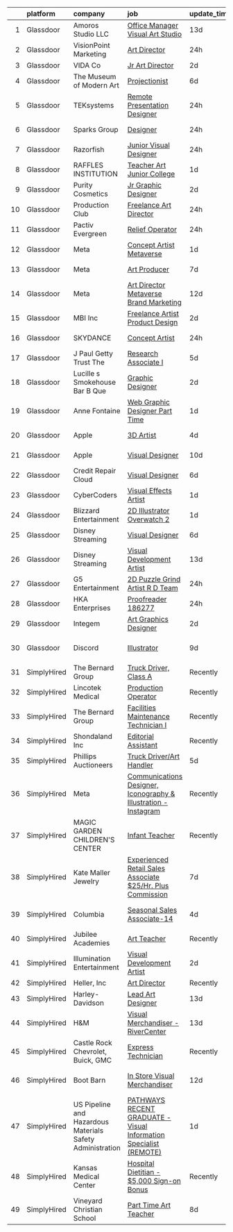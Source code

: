 

|    | platform    | company                                                   | job                                                                                                                                                                                                                                                                                                                                                                                                                                                                                                                                                                                                                                                                                                                                                                                                                                                                                                                                                                                                                                                                                                                                                                                                                                                                                                                                                                                                                                                                | update_time   | location                      |
|---:|:------------|:----------------------------------------------------------|:-------------------------------------------------------------------------------------------------------------------------------------------------------------------------------------------------------------------------------------------------------------------------------------------------------------------------------------------------------------------------------------------------------------------------------------------------------------------------------------------------------------------------------------------------------------------------------------------------------------------------------------------------------------------------------------------------------------------------------------------------------------------------------------------------------------------------------------------------------------------------------------------------------------------------------------------------------------------------------------------------------------------------------------------------------------------------------------------------------------------------------------------------------------------------------------------------------------------------------------------------------------------------------------------------------------------------------------------------------------------------------------------------------------------------------------------------------------------|:--------------|:------------------------------|
|  1 | Glassdoor   | Amoros Studio  LLC                                        | [Office Manager   Visual Art Studio](https://www.glassdoor.com/partner/jobListing.htm?pos=108&ao=1110586&s=58&guid=00000182f7de31c4a0c256b532ed83ab&src=GD_JOB_AD&t=SR&vt=w&ea=1&cs=1_f7d9373d&cb=1662015910708&jobListingId=1008079605551&cpc=A65DF3A704A48F9B&jrtk=3-0-1gbrtscf6k24m801-1gbrtscflk6fe800-696f89f6fa5ef1d8--6NYlbfkN0CsHLZhVaSRyxX4eWT-WI9jKtSd0n0G11sDIcHFyO3vZARziBM-Mrb2J7P7rK0TY9VAVLdwdC90gZF8QXdv1tDB9Bnyqdf3oeqRvIw0coleYUp5jInAsQ-nnCs2Mo1MztndXuBtSTRX5X0bJPcWsDGjCc-jtl4Z8B15v5d5DZvyTnQzVLFX0Ve1KmcPz3fXgJkT6wPfnqTzppe1IZm33FvOY4NqyJr7uBTE4Xq5vuUs1BedIXILIWOLQ6B39kmpADpLENeDg2qWiFZBy87jRhK6sT9whOtL8mFmZcuXZa_jX8u7HF678OO1tyeQpu8adETthBDdtgXDTbou_WldZlnvz6D8ha8DN1V12QsXqhOzq1ti-Yv9IGmtTDocodUcRdOhKrqlp6mVS3ypfQBhSa6QhCMZKLixrAwgLdLROLZBHep9ZLORz0_hGrAo2GHHZpdg-ZDwOqfFaP8XwXotOu5UQ-5MNDIMwsKQVCu88OHF_xLYBg-ANUGmChPxPgrXl4HP_5FG6m58Mg%3D%3D)                                                                                                                                                                                                                                                                                                                                                                                                                                                                                                                                                                          | 13d           | New York, NY                  |
|  2 | Glassdoor   | VisionPoint Marketing                                     | [Art Director](https://www.glassdoor.com/partner/jobListing.htm?pos=126&ao=1136043&s=58&guid=00000182f7de31c4a0c256b532ed83ab&src=GD_JOB_AD&t=SR&vt=w&ea=1&cs=1_4da9e96f&cb=1662015910710&jobListingId=1008108141958&jrtk=3-0-1gbrtscf6k24m801-1gbrtscflk6fe800-af7a1873df2152d5-)                                                                                                                                                                                                                                                                                                                                                                                                                                                                                                                                                                                                                                                                                                                                                                                                                                                                                                                                                                                                                                                                                                                                                                                 | 24h           | Remote                        |
|  3 | Glassdoor   | VIDA   Co                                                 | [Jr  Art Director](https://www.glassdoor.com/partner/jobListing.htm?pos=127&ao=1136043&s=58&guid=00000182f7de31c4a0c256b532ed83ab&src=GD_JOB_AD&t=SR&vt=w&ea=1&cs=1_0230c36f&cb=1662015910710&jobListingId=1008101438601&jrtk=3-0-1gbrtscf6k24m801-1gbrtscflk6fe800-c83d5f6225af8ad2-)                                                                                                                                                                                                                                                                                                                                                                                                                                                                                                                                                                                                                                                                                                                                                                                                                                                                                                                                                                                                                                                                                                                                                                             | 2d            | Remote                        |
|  4 | Glassdoor   | The Museum of Modern Art                                  | [Projectionist](https://www.glassdoor.com/partner/jobListing.htm?pos=128&ao=1136043&s=58&guid=00000182f7de31c4a0c256b532ed83ab&src=GD_JOB_AD&t=SR&vt=w&cs=1_27cf1937&cb=1662015910710&jobListingId=1008094763209&jrtk=3-0-1gbrtscf6k24m801-1gbrtscflk6fe800-b5042cc4393758b3-)                                                                                                                                                                                                                                                                                                                                                                                                                                                                                                                                                                                                                                                                                                                                                                                                                                                                                                                                                                                                                                                                                                                                                                                     | 6d            | New York, NY                  |
|  5 | Glassdoor   | TEKsystems                                                | [Remote Presentation Designer](https://www.glassdoor.com/partner/jobListing.htm?pos=113&ao=1110586&s=58&guid=00000182f7de31c4a0c256b532ed83ab&src=GD_JOB_AD&t=SR&vt=w&cs=1_12f6349e&cb=1662015910709&jobListingId=1008106163902&cpc=2CAED5C921A5F994&jrtk=3-0-1gbrtscf6k24m801-1gbrtscflk6fe800-fa0e62086725686e--6NYlbfkN0AuKz8EBO1xHDEL7V2YF9xF3dC_I9B9i-Zw2Jh8clPMK3KTieKealHQMRxLfyLBLKLyCZChEE48vioGS8a0Ez7NW0aOnvifFdpQQOujjdaUHEdWDHt4QNpGZAjjhsKVlr14T7U78cct0W5Qau0Rjt88-2mNLmcqtpoAGB14CgpGSHZQnfQqQFcpRDGBwmd3L15vahdpO3Lute_UEsOiymKkZC-yONBmOxOZJASGbfOEWhEXasyNULuYL8BJ4z0iasgQNq1-fzClS_scOPJJOC4hJ8sA1zCUX1N7diwkbFp_FO7gI-76XARDRF94O_kKkHg9Pt2kshf0htXO1eiU5iz7MToxZA4cAl4rJteFbNotmj1IzV8vKgppkhf2e6iqjzbwA3dzzGoSRjyvCHRMTJE8IWOqyVxAffoxUq3ht5xymrFtMvdv5J_rlByWHdQXn7fIelok7EykXP392izs4kn_iVRSD3uALkOilEyaM8izjx7G9Rp-VqytljJ8OWsfp0-sO4Ai7MkA8j13bZriRMHBUw6E3ctmJvCqzJyn9KsZys6rCzwhu464tsINvpeI0KpmVHvci0PG6WYvUelFj-krV8qGafPwNZwbAQvxVPTuFhYrOpubRnlXXx9qylCt7QTg_gOYip0aHHzIjTj2EaBhRz7CeFFEeouTd6IfYsDn3Ty1wqvtBVgjk7RV1VvGVwUABwvTwC6ptSpMnCbniIEuhwI4MIkMAQuj0cfoHk_8PV-M8LEhHtNPAhfUCecDgJmq0T0JYZsmfgV_DAMPD81L41GNZkY6BGaOttuqyvOld0N5d-1o3ZOEGyKPHVDEnCfwqTRkSxCkSLYYFwNbeIU7YgzqxBXKDDxcXgaf77S_dYUC8ZqlDrXUROmacvC_3lVvQ55lRuUdbrS2KYyeJ21nXSLhJmE3_rM%3D)                                                                                                                                                                   | 24h           | Dallas, TX                    |
|  6 | Glassdoor   | Sparks Group                                              | [Designer](https://www.glassdoor.com/partner/jobListing.htm?pos=112&ao=1110586&s=58&guid=00000182f7de31c4a0c256b532ed83ab&src=GD_JOB_AD&t=SR&vt=w&cs=1_6875bf17&cb=1662015910709&jobListingId=1008108010689&cpc=6FC5BA77C9A4CD78&jrtk=3-0-1gbrtscf6k24m801-1gbrtscflk6fe800-2ab6578a82eb877a--6NYlbfkN0CVbIAoVGlVV0muHIzlWY31dYj5hrVkKa7qBWZ-hZn3g-zWnitpxah_RyLopvrEJPJvqSisNGhn3vdd_usG89dYKpkOVhf9r3Tb8rD7p2cr4-PNW0rKTXIM-necDLSO0rgciRCwNTJ6AmC_Se0doaCOPcqwlbH5NsDxCyuRFRq6Acau8EnfwWeHdqsZ4ywX8xCWJEO8k9qCPKEbtpipVDeO72ybiKGpzlmcsyPr5GO56R9UlGJ933nd6oQzQh2AwFvx1TJ9_in0wr7FgM3zLTgtNh8N-oqB6ZdnZnCKTz_7bUAewFWZLGjl3BQYnNuTpUbAkVu51s9da-jnB84zOvpCorzgQEu1b6eecK2kTDkyeAJl1tqbIlbtp1agPHSP94KnapzO3vv7iC13UazSEK9nw2YiCpMM-hNxOBuqgA6sZPY_RpZv0Q2xXxC1Tcpj7OwFHUDiPl0uXtVt3bjqJa4ER0Lb34fO5HOgfLoxSQLNiyxUExfXh_sfC58s5SJe4K4vECH6MZJEng%3D%3D)                                                                                                                                                                                                                                                                                                                                                                                                                                                                                                                                                                                                         | 24h           | Rockville, MD                 |
|  7 | Glassdoor   | Razorfish                                                 | [Junior Visual Designer](https://www.glassdoor.com/partner/jobListing.htm?pos=119&ao=1136043&s=58&guid=00000182f7de31c4a0c256b532ed83ab&src=GD_JOB_AD&t=SR&vt=w&cs=1_4182b64b&cb=1662015910709&jobListingId=1008108141805&jrtk=3-0-1gbrtscf6k24m801-1gbrtscflk6fe800-cf9781a40e0a3b93-)                                                                                                                                                                                                                                                                                                                                                                                                                                                                                                                                                                                                                                                                                                                                                                                                                                                                                                                                                                                                                                                                                                                                                                            | 24h           | Miami, FL                     |
|  8 | Glassdoor   | RAFFLES INSTITUTION                                       | [Teacher  Art    Junior College](https://www.glassdoor.com/partner/jobListing.htm?pos=129&ao=1136043&s=58&guid=00000182f7de31c4a0c256b532ed83ab&src=GD_JOB_AD&t=SR&vt=w&cs=1_6eef740f&cb=1662015910710&jobListingId=1008104464513&jrtk=3-0-1gbrtscf6k24m801-1gbrtscflk6fe800-5eb5bda7dc5578fd-)                                                                                                                                                                                                                                                                                                                                                                                                                                                                                                                                                                                                                                                                                                                                                                                                                                                                                                                                                                                                                                                                                                                                                                    | 1d            | Marina, CA                    |
|  9 | Glassdoor   | Purity Cosmetics                                          | [Jr Graphic Designer](https://www.glassdoor.com/partner/jobListing.htm?pos=124&ao=1136043&s=58&guid=00000182f7de31c4a0c256b532ed83ab&src=GD_JOB_AD&t=SR&vt=w&ea=1&cs=1_07c0055f&cb=1662015910710&jobListingId=1008101533885&jrtk=3-0-1gbrtscf6k24m801-1gbrtscflk6fe800-ce38bd30433b8142-)                                                                                                                                                                                                                                                                                                                                                                                                                                                                                                                                                                                                                                                                                                                                                                                                                                                                                                                                                                                                                                                                                                                                                                          | 2d            | Remote                        |
| 10 | Glassdoor   | Production Club                                           | [Freelance Art Director](https://www.glassdoor.com/partner/jobListing.htm?pos=120&ao=1136043&s=58&guid=00000182f7de31c4a0c256b532ed83ab&src=GD_JOB_AD&t=SR&vt=w&ea=1&cs=1_cb7efd0c&cb=1662015910709&jobListingId=1008107642615&jrtk=3-0-1gbrtscf6k24m801-1gbrtscflk6fe800-492452621950e506-)                                                                                                                                                                                                                                                                                                                                                                                                                                                                                                                                                                                                                                                                                                                                                                                                                                                                                                                                                                                                                                                                                                                                                                       | 24h           | Remote                        |
| 11 | Glassdoor   | Pactiv Evergreen                                          | [Relief Operator](https://www.glassdoor.com/partner/jobListing.htm?pos=105&ao=1110586&s=58&guid=00000182f7de31c4a0c256b532ed83ab&src=GD_JOB_AD&t=SR&vt=w&cs=1_8c09a7e7&cb=1662015910708&jobListingId=1008107529692&cpc=9FE5D8D7282D4400&jrtk=3-0-1gbrtscf6k24m801-1gbrtscflk6fe800-616f29a4a8e05b72--6NYlbfkN0BsrnKSQOwJfoDPyVqq1mf5U08O7VL7ka47btF2vQu0cGiLAG7eBknEui3EyxoQa1JoshOOUvS706xWf1u-0dlSJaUEeNpp2-qS_3oNWa3I50u_VC7UjCpMwp14HqTswthhs6Zm8BVgb2yVwp93qJONod-troMfz_qJXUxaWiiCTOyEWt-P_JJbH_kKo9JZgubaZpz7LE8LE6NW4E1p5QklzLMVpMPM00ixeVFXMb5umgFIpQFpJu-Mthg7cIRru6b2BgDjUB3yw_p3E-sSWrlHG7X3r3xmdM1O8pTGRM-is6mWc74VGZUZItHjzFNxSyYqATmxNHEXmmYhIDl1UcOnUZCIyXXPt03iBlVKcpF2i1oTKQ4x268k8zUbepZ6dxAgAkxpQ40tZ8wbre2nCcfuAFHyrgBN4DY4SPp_8BeIS5PYQB-zV-mdnA9XCsHzo_9Ap7R1UyY32g2NN0kT89Ktm--GBELUXouXK6sx3m9t7JIyPVLCrxGRYda17F-V34dsJdurGFi1YEFlT02zvHpsgyZVJF3fzzC9YhlRWrAdf7iRaH0Dl3uuuD_vP7lOemMhzY00fmq_ZozQnesGKgAWCtbndhT86PIkqc3iwJ_iX13nr1aYQiVeLFIIT7Vx8lwg9gkRIrO16HHgtBwiVOjiGbYgSY8nItFQzXvpcDJGjryr1Qx8IG35Nul8GLwU04BWQisxDOc6HwuYy5FGmCNg77rsg-K9sAYaOCmK_Tg7gtQsfxSNsfElH5Ho3gE3ERuXkI6-pUzYwIL_80cIW4LU)                                                                                                                                                                                                                                                                                                                              | 24h           | Macon, GA                     |
| 12 | Glassdoor   | Meta                                                      | [Concept Artist  Metaverse](https://www.glassdoor.com/partner/jobListing.htm?pos=106&ao=1110586&s=58&guid=00000182f7de31c4a0c256b532ed83ab&src=GD_JOB_AD&t=SR&vt=w&cs=1_4f55af8f&cb=1662015910708&jobListingId=1008104920128&cpc=8795CF9063CD573D&jrtk=3-0-1gbrtscf6k24m801-1gbrtscflk6fe800-4b114d8e5f1c55f1--6NYlbfkN0DYl4UJW4r1Vl7FEn6T9F-rD9lpC-0oMJVSiWjK_MGUd8e8cHXcpv6KPyjLHZEfqkWmIihMCJXc30MVP-YiIFxzoyrs7EPhl-n3NgzVvQSFgeEZ0hvgQ16Rj5IiKLg4zxWly0irvUKehndMyNdhWO0YAwI9ux-a_i193sjSruDpz3cOVyi2Os_U_h5D6MkxUH-_kE4eVXUaDIwlXCupPjFqJbGTb4L-MEExluZHEnScg89_OiNHCXy6RDQBaUukrzPJ--U5c_3kRsxkjzYNio4X1NghpLmOdesMwT9GLEle26nbawAtEAlWz2kuNxlHnOnKkkq3IK0WPEQVNsKhdmj7ilu3ECqKt9pb8SpBLi_LWf6UYE2JnaIHngz9cgCHiM0o7tUMFZsgOJLrsXofOdgiWVlmNjJY6kJCCuP6mm3e6K8iM9puxvRQkmK_HBryeFLdSiY-uPoYE1hiSSCRS1zbC6-Rh_jlxh79gw4XelhiQkegjpSbWLyOOo3wPjNnO9ycUDNDnLi2Rd7EjHOPk08JNTnEZG57bOaz2HXxYDCeVFWLvEERvFHnod9wRAy4IoXkwnc6DpzlZ_fWkYk_1nBK17ZENO9SPETDmuAwc2iDBbJD7bvHq4HsA_ggSdBP2Yg4NfYvK-dbdSY31YHsEqhGKz5Jdc9X-_S2atX0-k8BYUKolshU06YWTLO2Mi6s76VtrJi_ytcemRaXmRTpgRD72GGMgQLJtDvcWb09kRjdtR3qrL0V-r-_Tl-BUkFsud7aNpUChsfNKxtqfim-DfHTR2bt-zV-Z3JGJeM_WoR6dq0uq3GbJKuDV0f_3FzhSQfS5stKLvpf624Y1WVpQK5ncKKea98rQKjJIeKjH-iE3u0YLrQ9WvWqW6aXww2l-aAbSsQY3KGwwxX_eWWp48tXEv78i9KzyuONB7VtHqQTbb-Wn3GsOHy84rJTqEIsjaEGbG9uWGTLcgsMzUZu_o_CrJ-58sZc_MisvrwSQAVDbSPpjWzJ0dmsgECCZFgrpRPQzBCwzt18kfmPX89_8EefE2E42-fUuT8YPfHdzGPYwGBX-TUrCXN0)                    | 1d            | Los Angeles, CA               |
| 13 | Glassdoor   | Meta                                                      | [Art Producer](https://www.glassdoor.com/partner/jobListing.htm?pos=107&ao=1110586&s=58&guid=00000182f7de31c4a0c256b532ed83ab&src=GD_JOB_AD&t=SR&vt=w&cs=1_13b3c766&cb=1662015910708&jobListingId=1008091260179&cpc=AC285F3A3ECA6BB0&jrtk=3-0-1gbrtscf6k24m801-1gbrtscflk6fe800-c82a7812f4a80d0d--6NYlbfkN0DYl4UJW4r1Vl7FEn6T9F-rD9lpC-0oMJVSiWjK_MGUd8e8cHXcpv6KPyjLHZEfqkWa64WtQjPMGSY3b4Xmvffub74Om7q6JUrafOcFe-siu-8HBcotyNKtAF0V1k7ElnbzbxQym_KPVdLM2ObjsZ_FR8wiyJl0fhv0P_zPDr-Wd-SQ5GCCSBtLrc1z7zLMtAqqBoql3cPwM8Bro6n1OhJ1TTx1qNjQqmEBq0GFzvkYPcWxeJZ2FrI4stkjqVTtaqSwneGmPwyO_KpxE0SWnUr-4FtrLGt4DIG33FuhabJPjpCU_RaCEiLh6tKayVaszxlbguuuYZKJeTP1h8iHwrdaMuUcO2R2ZLzp7yK2kI1OgSZACzJULAdZpbY2htWa8Xf3YLchLUr_sdOzz0BXmdaT5lNa97PeK-gm7ze5rD0BPrefuzKsRdpgEF40uJAPIhgaIIGh51AO6ZzZxJxm3QzfA_zAhswfF1KqZ7d3OvCxPLqDcPIypvBhzP1RsvLWU_jFMqTKAdS_XdSD3P9DXh7q89zg_zma7ZF4KLCJTmblWRiFvzaIWi3Y5bB-ts1rus6l-hOvrjrNOaFTJ3kvnHMAw05SLjyvsU6UejzGQH6_Q0rpieDKTk3j0VwGN2x7G2tgkg70d0awWU6Hrzo2-xP4PeGqB7E_6D7TNvQPj4WBlR6zwQE6_eFQoyYBX61uB7ZXD1qXppcFAXJmf4Td4Hu5vkXz27aXdP7bsCWEXiIhCBZRX2EUve6HOGdb1YB0PEWJA1TTVkZjNBt3h5X18xET8CCSVLvCqOBxZ8f_plzs2vkDa9nN5oAA2qRzZ9NFoB7JYbgGyVAWd4TcQuMRO0VewTbz7W7Al_cWzZg1pS0QdQnrwd3Nk8MPNKqqkrf5PrsScnTWO4IiM25lABCfH68TbqGSFsDYrIbo675EMlmZkwFmGHA8JBXaGxK6tDyANJIDtrhfFMvyodB8ZU2uJj5120AocomwZFm_mE290x5Smd1tueckh3CSlcPmF8zxeFCU8LnNMy8w6AJpXshXvxuJamx94Erd467arJE3IqzdXdtuNlcX9P_X)                                 | 7d            | Burlingame, CA                |
| 14 | Glassdoor   | Meta                                                      | [Art Director   Metaverse   Brand   Marketing](https://www.glassdoor.com/partner/jobListing.htm?pos=109&ao=1110586&s=58&guid=00000182f7de31c4a0c256b532ed83ab&src=GD_JOB_AD&t=SR&vt=w&cs=1_f0df6f71&cb=1662015910708&jobListingId=1008082143145&cpc=AC285F3A3ECA6BB0&jrtk=3-0-1gbrtscf6k24m801-1gbrtscflk6fe800-5d85ac57e5bb32d4--6NYlbfkN0DYl4UJW4r1Vl7FEn6T9F-rD9lpC-0oMJVSiWjK_MGUd8e8cHXcpv6KPyjLHZEfqkWQOuzUnKhA0viuao6B-ktH6zl_2Dzepl_ql-yg37-CP2E2NdIlWwi9DdJ5meMMBatWwMejBFMxP6Gv7NiZeQo927wSejszhTEIbTWnIZpFQkRTv0byX0Phk8DvzIkprwo2ozYStN0vLe53l0SuksgyZAfPtASL-3W7-kRITGcTOJBm4-knMcjq3BJ5ZDkMO2Dzcpc31fRaLuLRB27JCR9LD7ZgqGBSEuV5imKv8NUS4I7-PUBg5pxwLk2kSuMCuzOFoNELQmf9xn1zGF030ATsNbgKgEenhq4jKY2dbSLUdT9v9FQ3Tpu-IaaN8mWl71rcmGevp5ylbcK6_QGbCbDRJcKbCz8YLxdr0VuEpimtFbPncJHjuLmMpcpS9qZHphtsPUinJxn5avjOzT2hlAO-TkmKZglHgPwXz2qvOyUYzOHVFZb5M_ygz800_lQa1cKQHiUlQP8eb_w2cwJ4_3oFJ0qBLdmWMan7BbtPRnxhhozU3DQ20C00_uTq6Cm8CnINPMqanQZznbVfLbAqyvxGOlK_pCitSZ-DYOjO2o_7HdupiJBD9k7qUbaXsDdj_gsdYh2JRw1Z0VNGfhUb-zEFqnQisQNUQZzajWBRF155VAtDUrtv7NA7TFEZJRrPXMEBCMhJWxj46Z-NBsUlELs6r3zxGzvSFifzj-pVJmJlWvID_lwJFEF9Nxw_XQjkMqXJVM7jyyLKA9Ty3a88qDxoOYpcaf4sYo7i94v3Z3YuPxLwWFaJ21s6PUxZjBS5yM7hWp-SHrzeWl11HY_jt2SJncYVsKGqSVdmGnnkJSQQrJhXtXl8DsNbC6jGhlyQjiBWi_QLQgDptLLFRoazJjDKk3v5QVWgaYxXgMJ_X-ECKqsbmUVSmqyomOdhvG3GBFn2y5ZazXogJ6c5swCVE2hMohid1d9NtgLDeT6fyh-GIJeE95GznEQ1SDv1k8qWxsXEK7Sh6Y7Tra_hTH1LgP011219tkppzPVZjkVe7zeGnb2NemVVi_44) | 12d           | Remote                        |
| 15 | Glassdoor   | MBI  Inc                                                  | [Freelance Artist   Product Design](https://www.glassdoor.com/partner/jobListing.htm?pos=102&ao=1110586&s=58&guid=00000182f7de31c4a0c256b532ed83ab&src=GD_JOB_AD&t=SR&vt=w&ea=1&cs=1_c36005e5&cb=1662015910708&jobListingId=1008101580326&cpc=7F6F94E2229B3AB5&jrtk=3-0-1gbrtscf6k24m801-1gbrtscflk6fe800-b7633cbde1c752a2--6NYlbfkN0CKNvdBtBh9SnuMcnkEvhJOJZTsmZHyY3ybnWicrfIHv0JKM-AL0T01z6wV_cF8x5BYHsZW2gwamY4tui62QNR3-4HyR2sZc9I8SHYvoPMbcAli6EhPoEUDH6zGcXrnjKGNwKyI0HBwDbgVDHQMfVYV_2ygCR8nh0wSgGQx_mOkUpiBJWQ6Ww-MpQAYbOpIvzwLaHexkNDBz4p2_6VN_5RAHsIoPrHV0CtgnZjV_3ILLQOuM1cuyn4o04jEoY_H6pTntr64eBsFyyymdKmahImOPJQ0ctWSvyaUN0ggibS6NfU6KE_eTXIcLCydmfxy4R7rIMU3E-qBcohVoKvT6qgOA-KEEQVCVR1iXenoKaQVGJG9tCurOtfh4VpQqqtpO4mr00vWVtek0UFlGOn1C6Ta-3fLNC1BAEfohuY4kpT6CI9PZajwbnCCglGHj1Y7v7IifUh-IRzbJKgQtOJXHRJ53lkVvfon0bRo0Y7644Xf2HGBbYr9axvOtl6cfi-Hj4hG6VihHy_bgA%3D%3D)                                                                                                                                                                                                                                                                                                                                                                                                                                                                                                                                                                           | 2d            | Remote                        |
| 16 | Glassdoor   | SKYDANCE                                                  | [Concept Artist](https://www.glassdoor.com/partner/jobListing.htm?pos=130&ao=1136043&s=58&guid=00000182f7de31c4a0c256b532ed83ab&src=GD_JOB_AD&t=SR&vt=w&cs=1_151005e5&cb=1662015910710&jobListingId=1008108162068&jrtk=3-0-1gbrtscf6k24m801-1gbrtscflk6fe800-88add8ffaff4ec93-)                                                                                                                                                                                                                                                                                                                                                                                                                                                                                                                                                                                                                                                                                                                                                                                                                                                                                                                                                                                                                                                                                                                                                                                    | 24h           | Los Angeles, CA               |
| 17 | Glassdoor   | J  Paul Getty Trust  The                                  | [Research Associate I](https://www.glassdoor.com/partner/jobListing.htm?pos=125&ao=1136043&s=58&guid=00000182f7de31c4a0c256b532ed83ab&src=GD_JOB_AD&t=SR&vt=w&cs=1_95e72694&cb=1662015910710&jobListingId=1008097732235&jrtk=3-0-1gbrtscf6k24m801-1gbrtscflk6fe800-b0e6b43feed4e80d-)                                                                                                                                                                                                                                                                                                                                                                                                                                                                                                                                                                                                                                                                                                                                                                                                                                                                                                                                                                                                                                                                                                                                                                              | 5d            | Los Angeles, CA               |
| 18 | Glassdoor   | Lucille s Smokehouse Bar B Que                            | [Graphic Designer](https://www.glassdoor.com/partner/jobListing.htm?pos=101&ao=1110586&s=58&guid=00000182f7de31c4a0c256b532ed83ab&src=GD_JOB_AD&t=SR&vt=w&ea=1&cs=1_87ceccbd&cb=1662015910708&jobListingId=1008101422591&cpc=61E17551093C17CB&jrtk=3-0-1gbrtscf6k24m801-1gbrtscflk6fe800-a159816e37e29eaf--6NYlbfkN0BuBGneFnjn0WpUtxqBtWJcDbKDGe7kzae3Nm1BaVIa0RlBDt7kzHzs23RBqPUys0tTqXxTIXeSxN92xq52bib_W-GgKMonj6ZApb9gFy58EcYUF5Hf1y_mnmt8BwDbpHJ42uRXCyLv8nkeN0JnaUuwQTgDmd_5mfpIVh8doouN-uNNpacmm6pTIr8fcoxMkscrb99EqfJfHOR-bgwvIR6ZJqwNRTnmDv294fc1rqKgFzDwuHYCplhDwR6i25YE7JBPplgBUVsbu3w2rFVCavlZc_zaCDlJnMpDZc8ziOQpRtukGHvA-3Ha4-QRsTKL6hzSGusqgTgmtXLk4l0VduByp1nJkk_NMl4BROTQIX7o7w2UBEOmLSkyA1u19ibl_6TLrFZseYiHd3ZCn1QrpLogoxpRZW6mctkmtmkdfxk5afoWT03mQQpjxP4P7j9dZM11T8eAI0HlnTd42KiKgeJZ3c7XP2bISOFFY3Tyx1HTVjBv3_f9O4PxweSYYm7mPjs%3D)                                                                                                                                                                                                                                                                                                                                                                                                                                                                                                                                                                                                          | 2d            | Signal Hill, CA               |
| 19 | Glassdoor   | Anne Fontaine                                             | [Web   Graphic Designer  Part Time ](https://www.glassdoor.com/partner/jobListing.htm?pos=104&ao=1110586&s=58&guid=00000182f7de31c4a0c256b532ed83ab&src=GD_JOB_AD&t=SR&vt=w&ea=1&cs=1_efc74686&cb=1662015910708&jobListingId=1008104509355&cpc=1CBFC3E34E2A31FF&jrtk=3-0-1gbrtscf6k24m801-1gbrtscflk6fe800-23cc6dd955f97acb--6NYlbfkN0A1yW4rVUtORymw55mWH2MRd7jhOoBOAz3YZ9XiYGcR52HGAZol1zhF17ueCYP6PeGZbqgBFf4cmeQjTTky6_vPc-OoRjfpJT3-wAGZ9Ijh-ZOt2TUtJI5dzhZ1jxD6OV77VobhLSlbSV26j4JKDWyWUv0F4cY85sJGApdTSLpkGCkYj7AYCSMTMAxjn-1jJrLcASn9f-JZwOYfqJM9EVjzndaoU29VUirxtVHTWkqReOaCwp9HhONXuqODQaO8bnuJ80iFGKMwDr7_PUHmzMaIzo-Eo8FtfdTJp5MxR4nVIhFrb5XzhZRM_KdB_XVzMQSmSNn0ZIZGGEq-MJbUsihYXCaMEmBGQS-SsZD69NL4PoauekjGR0RUwZ5cQ9Xy3_-GCruI2hPdJowa5eclSJb3iReEO6x3NeoeBzDeIR9cPiNbQSeiRMLa--8or4y3KHP521qblCdjKV5nkiSpuc3QwEiUYHKus95_Lig-bklrv6b-kbZ5-RxCIJAOeBSdgbceoumw6Fpbdw%3D%3D)                                                                                                                                                                                                                                                                                                                                                                                                                                                                                                                                                                          | 1d            | Remote                        |
| 20 | Glassdoor   | Apple                                                     | [3D Artist](https://www.glassdoor.com/partner/jobListing.htm?pos=103&ao=1110586&s=58&guid=00000182f7de31c4a0c256b532ed83ab&src=GD_JOB_AD&t=SR&vt=w&cs=1_f35f0b2e&cb=1662015910708&jobListingId=1008098069513&cpc=F41FEAB56D215062&jrtk=3-0-1gbrtscf6k24m801-1gbrtscflk6fe800-75002238c0e76ae8--6NYlbfkN0BvKrLyj5gPmtZO9T8euul8TCxuuKNOtzRJOomxnwSEodTz2Bc-sPZl29JElYHfcoT8JPneuS-_t5VtrfgiZoFlSbwWdTIaIFfglh7boTh8mrPH6uhqZcEoLqRlZIIwge7LJwNwwXDR6TFdoXOuis7zdqwZToJB8aGlG8G8lEAMw_72ZQ88BHpSLV9bGnDiU6X_myIBj_gUd5t3a4AQzXbPxsz6t4sprlfybNIt8sJDu-adZN_XKO5i9hkmEuv__roYiIA9gjCIorMsKiV-_Qe9Z6q1n9wyb-jtnplFF6lxJJ5f1Cr9yAZMqaKxVARMB2t-0hoCp11oqL_QeltDoYPkNpxtxSvPxGHK0RzkkRbRJEYefJELJYFQFl9bUz6GcyJuz6QARpNpaY8ZtrjB2Ihegfn2gPvp9zJ3XqttcjWwVBM_8TIUW1goKdEfZpNVD-iHPvPz6zTie39Vf56I2wNOyifRsNErPthJUir9-QF2sp9puHIhsrACiXp1yElaExWc9gvOXZVtrTil77nYt9SE_pw3lNGHLuKa-hrGpExYYzyMbCMCW9SDqHMIQMxHP4S6kjS84rFVXWOusRvhKoHVvSnES21rOegM2jk7iw-m0o0Mc1BacfHcFFqWHExXP3nAHUg3_eSYtERweYE6WiIriHDwmF3SfbOf5DqMrk6mat5UnH-KKHWsgEfTGnujkXuwDLfpGO4T63K3Yt6FGDfGl8gzELUKklkUG6Y6Ft7pnn7ffVemfmYhRunTiUxdvEJ59ZXxxSFq4TlxcVAXudZtt25Wsy1jy1Msb0XU00Okm1MrF691K7Qqeig-zsQwYeVhRiqgbe9VEt2ZgiNl170b93Sl-o0DIRxRZ_UKn-b3c_NdCm_rLdEg3Dc3SpfBnzvz1oyru--zQ3zz0aXhftltoxxxrpqTOw8WwACiPjZqWg%3D%3D)                                                                                                                                                                        | 4d            | Culver City, CA               |
| 21 | Glassdoor   | Apple                                                     | [Visual Designer](https://www.glassdoor.com/partner/jobListing.htm?pos=118&ao=1136043&s=58&guid=00000182f7de31c4a0c256b532ed83ab&src=GD_JOB_AD&t=SR&vt=w&cs=1_0b605f86&cb=1662015910709&jobListingId=1008084546211&jrtk=3-0-1gbrtscf6k24m801-1gbrtscflk6fe800-f8d7bc85f08e5861-)                                                                                                                                                                                                                                                                                                                                                                                                                                                                                                                                                                                                                                                                                                                                                                                                                                                                                                                                                                                                                                                                                                                                                                                   | 10d           | Cupertino, CA                 |
| 22 | Glassdoor   | Credit Repair Cloud                                       | [Visual Designer](https://www.glassdoor.com/partner/jobListing.htm?pos=123&ao=1136043&s=58&guid=00000182f7de31c4a0c256b532ed83ab&src=GD_JOB_AD&t=SR&vt=w&ea=1&cs=1_32c48a29&cb=1662015910710&jobListingId=1008095238733&jrtk=3-0-1gbrtscf6k24m801-1gbrtscflk6fe800-c1cdd3182aa272d3-)                                                                                                                                                                                                                                                                                                                                                                                                                                                                                                                                                                                                                                                                                                                                                                                                                                                                                                                                                                                                                                                                                                                                                                              | 6d            | Los Angeles, CA               |
| 23 | Glassdoor   | CyberCoders                                               | [Visual Effects Artist](https://www.glassdoor.com/partner/jobListing.htm?pos=111&ao=1110586&s=58&guid=00000182f7de31c4a0c256b532ed83ab&src=GD_JOB_AD&t=SR&vt=w&ea=1&cs=1_326731fd&cb=1662015910709&jobListingId=1008104557032&cpc=334ABAF5D42DC775&jrtk=3-0-1gbrtscf6k24m801-1gbrtscflk6fe800-1998f560361b209f--6NYlbfkN0CpFJQzrgRR8WqXWK1qKKEqALWJw739KlKqr2H-MSI4eoBlI4EFrmor2FYZMP3muM2_qjxn6QbR6H1tzv79vL7_ZCjaCzAR_1_8yVX9eZUd0mEphjg6Qw9YzCdm5Dkqqm6C6pSGWqh8tZO386dINFQoJ1dtID_lcF1Pl_WllKaVSf5v0glpm8kNhBdo5Pl2C8rStZO68CNLS9UpdEyjjdQqhltP52Exkj3ZXXrUa2tgcdp8i5ZQKbY01_ElwMULH6cQrpYEueZbzsS3oQ0jlsdegTjrBXoVW_HG2H6VTHoVO2L_iHdopThe6eK89uqk-WaMVDy0aKqSWefODtGKIUljSRtWCM4chYFDLACfhrwpVSCu4M04qMLJTRJvymVzfsIU2lWvSAE3d3vH1C7Vdyd6WDLhB7wlLIkO2gBvSNsA3oOOQ7S8CQZteA5QGJSoWAfiU9HFzH5W8djCsKJZSPmTrzNrOR1Y7xb24TrreGgx19997dcl1jxWtbTAFY7L-mZyPk1xZPkZkRzP96paIkLpH-n0Jpzu7HD9m9ghwCk_U9njARBN820f3gEryRshvCAVUpHs9XFpUrpV6RxHvXqcRTqIVB2dKPd9yteuLzEAPmQtArP7Nn5a7r_LnkNXB8tWtwGRmtGzI3eCAHNMiOli3gUmX9oLopfzQdvhOsMICqlzG4uEjVuYrqllGYg6bxZkkG8Cwe-NXuNHsMoWIeuDm362K1SghHByr30UZRy04eXZp0e2kVv-3VGYtyOZsKNqtGtk9884AK5w48XJs5WkMxVEPQufj--qjIFUqBK6MpKx3u39665Q4-mCHGAR4NbPdhN-3PaiDi9IZn5k1AVyJE36Eb5-tgsLW3N-vpQ-BNOX82KhVNPEPrnytPZKyR-wfC2JSRPOhwieelaB2tswqlXJjQuY1K4E0oRf558Atqeh16HIt0BW8h99eSOmgFWbMOpEYVQoLucCY6n-wagx)                                                                                                                   | 1d            | Los Angeles, CA               |
| 24 | Glassdoor   | Blizzard Entertainment                                    | [2D Illustrator   Overwatch 2](https://www.glassdoor.com/partner/jobListing.htm?pos=122&ao=1136043&s=58&guid=00000182f7de31c4a0c256b532ed83ab&src=GD_JOB_AD&t=SR&vt=w&cs=1_b4860fdb&cb=1662015910710&jobListingId=1008104782522&jrtk=3-0-1gbrtscf6k24m801-1gbrtscflk6fe800-89e01363f824041b-)                                                                                                                                                                                                                                                                                                                                                                                                                                                                                                                                                                                                                                                                                                                                                                                                                                                                                                                                                                                                                                                                                                                                                                      | 1d            | Irvine, CA                    |
| 25 | Glassdoor   | Disney Streaming                                          | [Visual Designer](https://www.glassdoor.com/partner/jobListing.htm?pos=117&ao=1136043&s=58&guid=00000182f7de31c4a0c256b532ed83ab&src=GD_JOB_AD&t=SR&vt=w&cs=1_69a34b9d&cb=1662015910709&jobListingId=1008093558407&jrtk=3-0-1gbrtscf6k24m801-1gbrtscflk6fe800-4dfa923326da9c16-)                                                                                                                                                                                                                                                                                                                                                                                                                                                                                                                                                                                                                                                                                                                                                                                                                                                                                                                                                                                                                                                                                                                                                                                   | 6d            | New York, NY                  |
| 26 | Glassdoor   | Disney Streaming                                          | [Visual Development Artist](https://www.glassdoor.com/partner/jobListing.htm?pos=116&ao=1136043&s=58&guid=00000182f7de31c4a0c256b532ed83ab&src=GD_JOB_AD&t=SR&vt=w&cs=1_2a8bf617&cb=1662015910709&jobListingId=1008078499715&jrtk=3-0-1gbrtscf6k24m801-1gbrtscflk6fe800-206bbe2fd00bbaa4-)                                                                                                                                                                                                                                                                                                                                                                                                                                                                                                                                                                                                                                                                                                                                                                                                                                                                                                                                                                                                                                                                                                                                                                         | 13d           | Glendale, CA                  |
| 27 | Glassdoor   | G5 Entertainment                                          | [2D Puzzle Grind Artist  R D Team ](https://www.glassdoor.com/partner/jobListing.htm?pos=121&ao=1136043&s=58&guid=00000182f7de31c4a0c256b532ed83ab&src=GD_JOB_AD&t=SR&vt=w&cs=1_1c64412e&cb=1662015910710&jobListingId=1008105755346&jrtk=3-0-1gbrtscf6k24m801-1gbrtscflk6fe800-55f5fa4832ef57f2-)                                                                                                                                                                                                                                                                                                                                                                                                                                                                                                                                                                                                                                                                                                                                                                                                                                                                                                                                                                                                                                                                                                                                                                 | 24h           | Remote                        |
| 28 | Glassdoor   | HKA Enterprises                                           | [Proofreader   186277](https://www.glassdoor.com/partner/jobListing.htm?pos=110&ao=1110586&s=58&guid=00000182f7de31c4a0c256b532ed83ab&src=GD_JOB_AD&t=SR&vt=w&ea=1&cs=1_2f2d22be&cb=1662015910709&jobListingId=1008106339459&cpc=334ABAF5D42DC775&jrtk=3-0-1gbrtscf6k24m801-1gbrtscflk6fe800-1e426b004c17d5fd--6NYlbfkN0D2Zbx9XuZiwQ79GU-6D-_G_OF5jUrh-BR5XA-QHW_xVEvvOjbjwa9TzC44A7zOICsnJ8Bcj6TUKlLgfwOvh9s26w1ojvkI0qYs6bFcr_QPC3YnB6ZCkKNaPPwi4P0XVq4S0Qp0vN1mGGWvsT5IRDNMD6NehSMKe4S1R15tEdi0U9Xayo56Zu28u-R9D5JIjVdx2V9X6JR2N24sSRoN5yBchN-rbdW_bza-IKW7-2FAKsZyBOzzdjwp6wxHhzeEZcSKC0hiebKn_FtvYYd2J6s-f2AmD4CyrRv5Nb3SRSgi8cTYG6f6TpenIlLYDUWCQeH26_I__bZjQjk90DujCljsgEQnwG-gYUuG7Fx5whv7g5Ew-T-zIDK-jjKfKYztFqugyWohsOrlSn7TAzEDMAIUz7_mFTljHDIlprD0q2X_opYnEASRmbMUNN7tZWpT5HogdNfgbNtI8Q5Tn94L9WA6f1xy0olhHV5OkF420ewlv-rYgOZTRyINf9zNUNx6G8cdnUtP0kHIfA%3D%3D)                                                                                                                                                                                                                                                                                                                                                                                                                                                                                                                                                                                        | 24h           | Remote                        |
| 29 | Glassdoor   | Integem                                                   | [Art Graphics Designer](https://www.glassdoor.com/partner/jobListing.htm?pos=115&ao=1136043&s=58&guid=00000182f7de31c4a0c256b532ed83ab&src=GD_JOB_AD&t=SR&vt=w&ea=1&cs=1_24b0190a&cb=1662015910709&jobListingId=1008102053275&jrtk=3-0-1gbrtscf6k24m801-1gbrtscflk6fe800-db0b9712246398b2-)                                                                                                                                                                                                                                                                                                                                                                                                                                                                                                                                                                                                                                                                                                                                                                                                                                                                                                                                                                                                                                                                                                                                                                        | 2d            | Remote                        |
| 30 | Glassdoor   | Discord                                                   | [Illustrator](https://www.glassdoor.com/partner/jobListing.htm?pos=114&ao=1136043&s=58&guid=00000182f7de31c4a0c256b532ed83ab&src=GD_JOB_AD&t=SR&vt=w&cs=1_86c46c3a&cb=1662015910709&jobListingId=1008086784615&jrtk=3-0-1gbrtscf6k24m801-1gbrtscflk6fe800-371e2e60fe36ff40-)                                                                                                                                                                                                                                                                                                                                                                                                                                                                                                                                                                                                                                                                                                                                                                                                                                                                                                                                                                                                                                                                                                                                                                                       | 9d            | San Francisco, CA             |
| 31 | SimplyHired | The Bernard Group                                         | [Truck Driver, Class A](https://www.simplyhired.com/job/TkTR4TjBtsUsoig2LX1mlqDDvI5fBTzK3BsERaatlkdXsSOwsq0cLw?q=visual+art)                                                                                                                                                                                                                                                                                                                                                                                                                                                                                                                                                                                                                                                                                                                                                                                                                                                                                                                                                                                                                                                                                                                                                                                                                                                                                                                                       | Recently      | Shakopee, MN                  |
| 32 | SimplyHired | Lincotek Medical                                          | [Production Operator](https://www.simplyhired.com/job/9za2pjRV09m-5iv9gHfX0AxJrmkc9FjUSwHT46v3qWWG2XRXxTO-Mg?q=visual+art)                                                                                                                                                                                                                                                                                                                                                                                                                                                                                                                                                                                                                                                                                                                                                                                                                                                                                                                                                                                                                                                                                                                                                                                                                                                                                                                                         | Recently      | Molalla, OR                   |
| 33 | SimplyHired | The Bernard Group                                         | [Facilities Maintenance Technician I](https://www.simplyhired.com/job/RADF3AHGAF2d7IZgv7rFh-MX-ERzn_T5vFURbUbATBPm6gYehRYqlA?q=visual+art)                                                                                                                                                                                                                                                                                                                                                                                                                                                                                                                                                                                                                                                                                                                                                                                                                                                                                                                                                                                                                                                                                                                                                                                                                                                                                                                         | Recently      | Chanhassen, MN                |
| 34 | SimplyHired | Shondaland Inc                                            | [Editorial Assistant](https://www.simplyhired.com/job/GCCR2alK7Gxb5PdX02-qKoX5TBHesO_AdQX_dF2poSgIGl8nm7JrqA?q=visual+art)                                                                                                                                                                                                                                                                                                                                                                                                                                                                                                                                                                                                                                                                                                                                                                                                                                                                                                                                                                                                                                                                                                                                                                                                                                                                                                                                         | Recently      | Los Angeles, CA               |
| 35 | SimplyHired | Phillips Auctioneers                                      | [Truck Driver/Art Handler](https://www.simplyhired.com/job/ofKh3dJc9IZa24NiCRws-E6-Ak9F8__MMJeD7TjW1gO_AnV1jMFeeg?q=visual+art)                                                                                                                                                                                                                                                                                                                                                                                                                                                                                                                                                                                                                                                                                                                                                                                                                                                                                                                                                                                                                                                                                                                                                                                                                                                                                                                                    | 5d            | Tristates, NY                 |
| 36 | SimplyHired | Meta                                                      | [Communications Designer, Iconography & Illustration - Instagram](https://www.simplyhired.com/job/UA3cemSY52K-s43oo8Z5jPtFXNweeSWGTd13OpxNA5fBIUL4krZI3Q?q=visual+art)                                                                                                                                                                                                                                                                                                                                                                                                                                                                                                                                                                                                                                                                                                                                                                                                                                                                                                                                                                                                                                                                                                                                                                                                                                                                                             | Recently      | Remote                        |
| 37 | SimplyHired | MAGIC GARDEN CHILDREN'S CENTER                            | [Infant Teacher](https://www.simplyhired.com/job/a5E1K7Hj41pNlp9QhKH_skMUOGYOZjVEuGnJhdNE2v86UqekJNb6vw?q=visual+art)                                                                                                                                                                                                                                                                                                                                                                                                                                                                                                                                                                                                                                                                                                                                                                                                                                                                                                                                                                                                                                                                                                                                                                                                                                                                                                                                              | Recently      | Lincoln, MA                   |
| 38 | SimplyHired | Kate Maller Jewelry                                       | [Experienced Retail Sales Associate $25/Hr. Plus Commission](https://www.simplyhired.com/job/pH-uUeJumqTWY2alroGhFIe_2ZuX7E9-tJygvdDDXjO8XyDxkjPl8g?q=visual+art)                                                                                                                                                                                                                                                                                                                                                                                                                                                                                                                                                                                                                                                                                                                                                                                                                                                                                                                                                                                                                                                                                                                                                                                                                                                                                                  | 7d            | Aspen, CO                     |
| 39 | SimplyHired | Columbia                                                  | [Seasonal Sales Associate-14](https://www.simplyhired.com/job/rGwRY4n2rlUdp0KrsfBbtDkMZSuShnAo98VtPG4jmeSLGBvZq10RcQ?q=visual+art)                                                                                                                                                                                                                                                                                                                                                                                                                                                                                                                                                                                                                                                                                                                                                                                                                                                                                                                                                                                                                                                                                                                                                                                                                                                                                                                                 | 4d            | San Antonio, TX +4 locations  |
| 40 | SimplyHired | Jubilee Academies                                         | [Art Teacher](https://www.simplyhired.com/job/SYtZb4IKFfPIJ36BcYonvlG39wZuGVrDEc9MY8s1XbEdLlj4EQI8CQ?q=visual+art)                                                                                                                                                                                                                                                                                                                                                                                                                                                                                                                                                                                                                                                                                                                                                                                                                                                                                                                                                                                                                                                                                                                                                                                                                                                                                                                                                 | Recently      | San Antonio, TX               |
| 41 | SimplyHired | Illumination Entertainment                                | [Visual Development Artist](https://www.simplyhired.com/job/iVZu1ShqxBdyZObcrLB7Pl-MDknHsq36ILz3qlW23BhPphMvL-Jw_A?q=visual+art)                                                                                                                                                                                                                                                                                                                                                                                                                                                                                                                                                                                                                                                                                                                                                                                                                                                                                                                                                                                                                                                                                                                                                                                                                                                                                                                                   | 2d            | United States                 |
| 42 | SimplyHired | Heller, Inc                                               | [Art Director](https://www.simplyhired.com/job/8xdMBvsKw_YdIZ7Ozt2hlokyTb1wYRMLJQgE5TbHeIZeIbudXDTZtQ?q=visual+art)                                                                                                                                                                                                                                                                                                                                                                                                                                                                                                                                                                                                                                                                                                                                                                                                                                                                                                                                                                                                                                                                                                                                                                                                                                                                                                                                                | Recently      | Remote                        |
| 43 | SimplyHired | Harley-Davidson                                           | [Lead Art Designer](https://www.simplyhired.com/job/sc4VVKhq9fxJUFzp9nY2pH1dP0-OEVwDV5fcjxWJUSKZciHvhH-isQ?q=visual+art)                                                                                                                                                                                                                                                                                                                                                                                                                                                                                                                                                                                                                                                                                                                                                                                                                                                                                                                                                                                                                                                                                                                                                                                                                                                                                                                                           | 13d           | Wisconsin                     |
| 44 | SimplyHired | H&M                                                       | [Visual Merchandiser - RiverCenter](https://www.simplyhired.com/job/oPZUmNRK74BGCV9_UeQoQuseJd3sNk8pnAtwhlPyaGmMtZtvQS4Tqg?q=visual+art)                                                                                                                                                                                                                                                                                                                                                                                                                                                                                                                                                                                                                                                                                                                                                                                                                                                                                                                                                                                                                                                                                                                                                                                                                                                                                                                           | 13d           | San Antonio, TX +31 locations |
| 45 | SimplyHired | Castle Rock Chevrolet, Buick, GMC                         | [Express Technician](https://www.simplyhired.com/job/E6AhdNxvBm5IiSImyCXV_8Ko-w4fRrjQbDJ88uphJ88t2bJRXwQH0A?q=visual+art)                                                                                                                                                                                                                                                                                                                                                                                                                                                                                                                                                                                                                                                                                                                                                                                                                                                                                                                                                                                                                                                                                                                                                                                                                                                                                                                                          | Recently      | Castle Rock, CO               |
| 46 | SimplyHired | Boot Barn                                                 | [In Store Visual Merchandiser](https://www.simplyhired.com/job/jGNddDlO8SNlJL1V7IyXXfAzoeUic9gmNoClSUFUh4TM5VRf8rBmhg?q=visual+art)                                                                                                                                                                                                                                                                                                                                                                                                                                                                                                                                                                                                                                                                                                                                                                                                                                                                                                                                                                                                                                                                                                                                                                                                                                                                                                                                | 12d           | San Antonio, TX +10 locations |
| 47 | SimplyHired | US Pipeline and Hazardous Materials Safety Administration | [PATHWAYS RECENT GRADUATE - Visual Information Specialist (REMOTE)](https://www.simplyhired.com/job/SYiczRhwlQx91giv7NavQMCtGq9a4sGlIuJg3x4iZO_b9shsD_ohwQ?q=visual+art)                                                                                                                                                                                                                                                                                                                                                                                                                                                                                                                                                                                                                                                                                                                                                                                                                                                                                                                                                                                                                                                                                                                                                                                                                                                                                           | 1d            | Washington, DC                |
| 48 | SimplyHired | Kansas Medical Center                                     | [Hospital Dietitian - $5,000 Sign-on Bonus](https://www.simplyhired.com/job/aVGGWAeHqAdO4LwvQYMKAGvBYm42VFuIxyWE8MBDXfYW-s7rb-3sFw?q=visual+art)                                                                                                                                                                                                                                                                                                                                                                                                                                                                                                                                                                                                                                                                                                                                                                                                                                                                                                                                                                                                                                                                                                                                                                                                                                                                                                                   | Recently      | Andover, KS                   |
| 49 | SimplyHired | Vineyard Christian School                                 | [Part Time Art Teacher](https://www.simplyhired.com/job/cCnwwi-3d4-ERU0hNAdcY-LaNl_Hns1SupOW9O-MHNsP1_h7bYoGjQ?q=visual+art)                                                                                                                                                                                                                                                                                                                                                                                                                                                                                                                                                                                                                                                                                                                                                                                                                                                                                                                                                                                                                                                                                                                                                                                                                                                                                                                                       | 8d            | San Antonio, TX               |